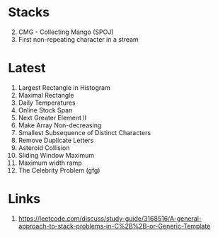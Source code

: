 # Stacks
2) CMG - Collecting Mango (SPOJ) 
3) First non-repeating character in a stream

# Latest
1) Largest Rectangle in Histogram
2) Maximal Rectangle
3) Daily Temperatures
4) Online Stock Span
5) Next Greater Element II
6) Make Array Non-decreasing
7) Smallest Subsequence of Distinct Characters
8) Remove Duplicate Letters
9) Asteroid Collision
10) Sliding Window Maximum
11) Maximum width ramp
12) The Celebrity Problem (gfg)

# Links 
1) https://leetcode.com/discuss/study-guide/3168516/A-general-approach-to-stack-problems-in-C%2B%2B-or-Generic-Template
